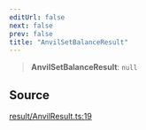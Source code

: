 ```yaml
---
editUrl: false
next: false
prev: false
title: "AnvilSetBalanceResult"
---
```


> **AnvilSetBalanceResult**: `null`

## Source

[result/AnvilResult.ts:19](https://github.com/evmts/tevm-monorepo/blob/main/packages/actions-types/src/result/AnvilResult.ts#L19)
